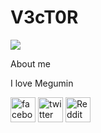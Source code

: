 # V3cT0R

![](https://tierragamer.com/wp-content/uploads/2022/02/KonoSuba-Megumin.jpg)


About me


I love Megumin



[<img src='https://cdn.jsdelivr.net/npm/simple-icons@3.0.1/icons/facebook.svg' alt='facebook' height='40'>](https://www.facebook.com/MiV3cT0R)  [<img src='https://cdn.jsdelivr.net/npm/simple-icons@3.0.1/icons/twitter.svg' alt='twitter' height='40'>](https://twitter.com/mev3cT0R)  [<img src='https://cdn.jsdelivr.net/npm/simple-icons@3.0.1/icons/reddit.svg' alt='Reddit' height='40'>](https://www.reddit.com/user/Mev3ct0R)  



